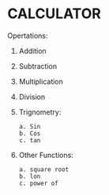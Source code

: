 # CALCULATOR
Opertations:
  1. Addition
  2. Subtraction
  3. Multiplication
  4. Division
  5. Trignometry:

         a. Sin
         b. Cos
         c. tan
  7. Other Functions:

         a. square root
         b. lon
         c. power of
